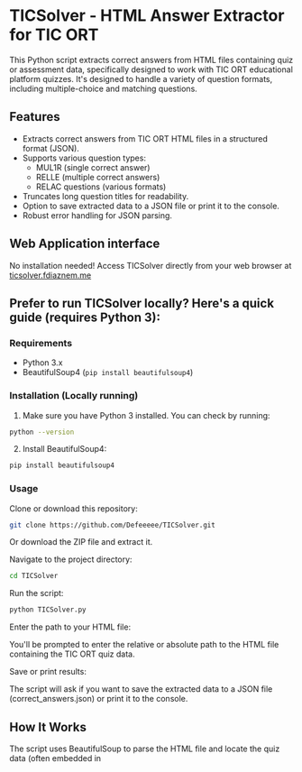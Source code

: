 # TICSolver - HTML Answer Extractor for TIC ORT

This Python script extracts correct answers from HTML files containing quiz or assessment data, specifically designed to
work with TIC ORT educational platform quizzes. It's designed to handle a variety of question formats, including
multiple-choice and matching questions.

## Features

* Extracts correct answers from TIC ORT HTML files in a structured format (JSON).
* Supports various question types:
    * MUL1R (single correct answer)
    * RELLE (multiple correct answers)
    * RELAC questions (various formats)
* Truncates long question titles for readability.
* Option to save extracted data to a JSON file or print it to the console.
* Robust error handling for JSON parsing.

## Web Application interface

No installation needed! Access TICSolver directly from your web browser
at [ticsolver.fdiaznem.me](https://ticsolver.fdiaznem.me)

## Prefer to run TICSolver locally? Here's a quick guide (requires Python 3):

### Requirements

* Python 3.x
* BeautifulSoup4 (`pip install beautifulsoup4`)

### Installation (Locally running)

1. Make sure you have Python 3 installed. You can check by running:

```bash
python --version
```

2. Install BeautifulSoup4:

```Bash
pip install beautifulsoup4
```

### Usage

Clone or download this repository:

```bash
git clone https://github.com/Defeeeee/TICSolver.git
```

Or download the ZIP file and extract it.

Navigate to the project directory:

```Bash
cd TICSolver
```

Run the script:

```Bash
python TICSolver.py
```

Enter the path to your HTML file:

You'll be prompted to enter the relative or absolute path to the HTML file containing the TIC ORT quiz data.

Save or print results:

The script will ask if you want to save the extracted data to a JSON file (correct_answers.json) or print it to the
console.

## How It Works

The script uses BeautifulSoup to parse the HTML file and locate the quiz data (often embedded in <script> tags or
specific HTML elements).
It extracts the relevant question data, including the question title, type, and correct answers.
Depending on the question type, it processes and formats the correct answers accordingly.
Finally, it provides options to save the structured data to a JSON file or print it directly.

### Example Output (JSON)

```JSON
[
  {
    "title": "What is the capital of France?",
    "correct_answer": [
      "Paris"
    ]
  },
  {
    "title": "Match the following countries...",
    "correct_answer": {
      "1": "Tokyo",
      "2": "Berlin"
    }
  }
]
```

## Disclaimer

This script is designed for educational purposes and to help with studying or reviewing quiz content from TIC ORT.
Please use it responsibly and with respect for intellectual property.
